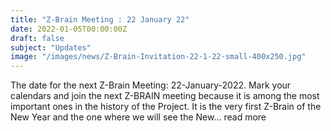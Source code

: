```yaml
---
title: "Z-Brain Meeting : 22 January 22"
date: 2022-01-05T00:00:00Z
draft: false
subject: "Updates"
image: "/images/news/Z-Brain-Invitation-22-1-22-small-400x250.jpg"
---
```


The date for the next Z-Brain Meeting: 22-January-2022. Mark your calendars and join the next Z-BRAIN meeting because it is among the most important ones in the history of the Project. It is the very first Z-Brain of the New Year and the one where we will see the New...
read more
